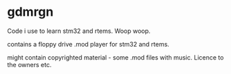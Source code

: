 # gdmrgn

Code i use to learn stm32 and rtems. 
Woop woop.

contains a floppy drive .mod player for stm32 and rtems. 

might contain copyrighted material - some .mod files with music. Licence to the owners etc. 

